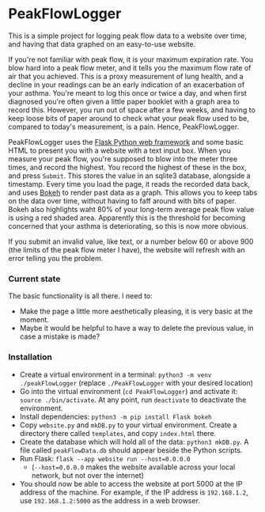 <h1>PeakFlowLogger</h1>

This is a simple project for logging peak flow data to a website over time, and having that data graphed on an easy-to-use website.

If you're not familiar with peak flow, it is your maximum expiration rate.  You blow hard into a peak flow meter, and it tells you the maximum flow rate of air that you achieved.  This is a proxy measurement of lung health, and a decline in your readings can be an early indication of an exacerbation of your asthma.  You're meant to log this once or twice a day, and when first diagnosed you're often given a little paper booklet with a graph area to record this.  However, you run out of space after a few weeks, and having to keep loose bits of paper around to check what your peak flow used to be, compared to today's measurement, is a pain.  Hence, PeakFlowLogger.

PeakFlowLogger uses the [Flask Python web framework](https://flask.palletsprojects.com/en/stable/) and some basic HTML to present you with a website with a text input box.  When you measure your peak flow, you're supposed to blow into the meter three times, and record the highest.  You record the highest of these in the box, and press `Submit`.  This stores the value in an sqlite3 database, alongside a timestamp.  Every time you load the page, it reads the recorded data back, and uses [Bokeh](https://bokeh.org/) to render past data as a graph.  This allows you to keep tabs on the data over time, without having to faff around with bits of paper.  Bokeh also highlights waht 80% of your long-term average peak flow value is using a red shaded area.  Apparently this is the threshold for becoming concerned that your asthma is deteriorating, so this is now more obvious.

If you submit an invalid value, like text, or a number below 60 or above 900 (the limits of the peak flow meter I have), the website will refresh with an error telling you the problem.

<h3>Current state</h3>
The basic functionality is all there.  I need to:

* Make the page a little more aesthetically pleasing, it is very basic at the moment.
* Maybe it would be helpful to have a way to delete the previous value, in case a mistake is made?

<h3>Installation</h3>

* Create a virtual environment in a terminal: `python3 -m venv ./peakFlowLogger` (replace `./PeakFlowLogger` with your desired location)
* Go into the virtual environment (`cd PeakFlowLogger`) and activate it: `source ./bin/activate`.  At any point, run `deactivate` to deactivate the environment.
* Install dependencies: `python3 -m pip install Flask bokeh`
* Copy `website.py` and `mkDB.py` to your virtual environment.  Create a directory there called `templates`, and copy `index.html` there.
* Create the database which will hold all of the data: `python3 mkDB.py`.  A file called `peakFlowData.db` should appear beside the Python scripts.
* Run Flask: `flask --app website run --host=0.0.0.0`
  * (`--host=0.0.0.0` makes the website available across your local network, but not over the internet)
* You should now be able to access the website at port 5000 at the IP address of the machine.  For example, if the IP address is `192.168.1.2`, use `192.168.1.2:5000` as the address in a web browser.
